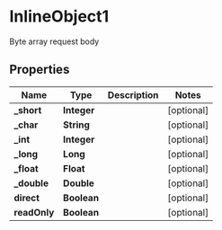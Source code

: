 

# InlineObject1

Byte array request body
## Properties

Name | Type | Description | Notes
------------ | ------------- | ------------- | -------------
**_short** | **Integer** |  |  [optional]
**_char** | **String** |  |  [optional]
**_int** | **Integer** |  |  [optional]
**_long** | **Long** |  |  [optional]
**_float** | **Float** |  |  [optional]
**_double** | **Double** |  |  [optional]
**direct** | **Boolean** |  |  [optional]
**readOnly** | **Boolean** |  |  [optional]



